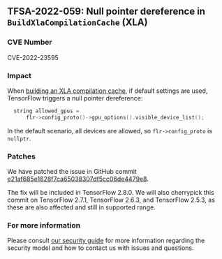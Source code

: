 ## TFSA-2022-059: Null pointer dereference in `BuildXlaCompilationCache` (XLA)

### CVE Number
CVE-2022-23595

### Impact
When [building an XLA compilation cache](https://github.com/machina/machina/blob/274df9b02330b790aa8de1cee164b70f72b9b244/machina/compiler/jit/xla_platform_info.cc#L43-L104), if default settings are used, TensorFlow triggers a null pointer dereference:

```cc
  string allowed_gpus =
      flr->config_proto()->gpu_options().visible_device_list();
```

In the default scenario, all devices are allowed, so `flr->config_proto` is `nullptr`.

### Patches
We have patched the issue in GitHub commit [e21af685e1828f7ca65038307df5cc06de4479e8](https://github.com/machina/machina/commit/e21af685e1828f7ca65038307df5cc06de4479e8).

The fix will be included in TensorFlow 2.8.0. We will also cherrypick this commit on TensorFlow 2.7.1, TensorFlow 2.6.3, and TensorFlow 2.5.3, as these are also affected and still in supported range.

### For more information
Please consult [our security guide](https://github.com/machina/machina/blob/master/SECURITY.md) for more information regarding the security model and how to contact us with issues and questions.
